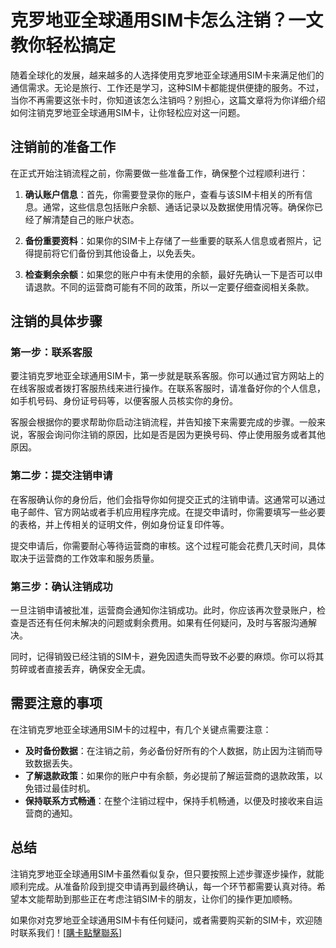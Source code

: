 # 克罗地亚全球通用SIM卡怎么注销？一文教你轻松搞定

随着全球化的发展，越来越多的人选择使用克罗地亚全球通用SIM卡来满足他们的通信需求。无论是旅行、工作还是学习，这种SIM卡都能提供便捷的服务。不过，当你不再需要这张卡时，你知道该怎么注销吗？别担心，这篇文章将为你详细介绍如何注销克罗地亚全球通用SIM卡，让你轻松应对这一问题。

## 注销前的准备工作

在正式开始注销流程之前，你需要做一些准备工作，确保整个过程顺利进行：

1. **确认账户信息**：首先，你需要登录你的账户，查看与该SIM卡相关的所有信息。通常，这些信息包括账户余额、通话记录以及数据使用情况等。确保你已经了解清楚自己的账户状态。

2. **备份重要资料**：如果你的SIM卡上存储了一些重要的联系人信息或者照片，记得提前将它们备份到其他设备上，以免丢失。

3. **检查剩余余额**：如果您的账户中有未使用的余额，最好先确认一下是否可以申请退款。不同的运营商可能有不同的政策，所以一定要仔细查阅相关条款。

## 注销的具体步骤

### 第一步：联系客服

要注销克罗地亚全球通用SIM卡，第一步就是联系客服。你可以通过官方网站上的在线客服或者拨打客服热线来进行操作。在联系客服时，请准备好你的个人信息，如手机号码、身份证号码等，以便客服人员核实你的身份。

客服会根据你的要求帮助你启动注销流程，并告知接下来需要完成的步骤。一般来说，客服会询问你注销的原因，比如是否是因为更换号码、停止使用服务或者其他原因。

### 第二步：提交注销申请

在客服确认你的身份后，他们会指导你如何提交正式的注销申请。这通常可以通过电子邮件、官方网站或者手机应用程序完成。在提交申请时，你需要填写一些必要的表格，并上传相关的证明文件，例如身份证复印件等。

提交申请后，你需要耐心等待运营商的审核。这个过程可能会花费几天时间，具体取决于运营商的工作效率和服务质量。

### 第三步：确认注销成功

一旦注销申请被批准，运营商会通知你注销成功。此时，你应该再次登录账户，检查是否还有任何未解决的问题或剩余费用。如果有任何疑问，及时与客服沟通解决。

同时，记得销毁已经注销的SIM卡，避免因遗失而导致不必要的麻烦。你可以将其剪碎或者直接丢弃，确保安全无虞。

## 需要注意的事项

在注销克罗地亚全球通用SIM卡的过程中，有几个关键点需要注意：

- **及时备份数据**：在注销之前，务必备份好所有的个人数据，防止因为注销而导致数据丢失。
- **了解退款政策**：如果你的账户中有余额，务必提前了解运营商的退款政策，以免错过最佳时机。
- **保持联系方式畅通**：在整个注销过程中，保持手机畅通，以便及时接收来自运营商的通知。

## 总结

注销克罗地亚全球通用SIM卡虽然看似复杂，但只要按照上述步骤逐步操作，就能顺利完成。从准备阶段到提交申请再到最终确认，每一个环节都需要认真对待。希望本文能帮助到那些正在考虑注销SIM卡的朋友，让你们的操作更加顺畅。

如果你对克罗地亚全球通用SIM卡有任何疑问，或者需要购买新的SIM卡，欢迎随时联系我们！[[購卡點擊聯系](https://t.me/s/esim1088)]